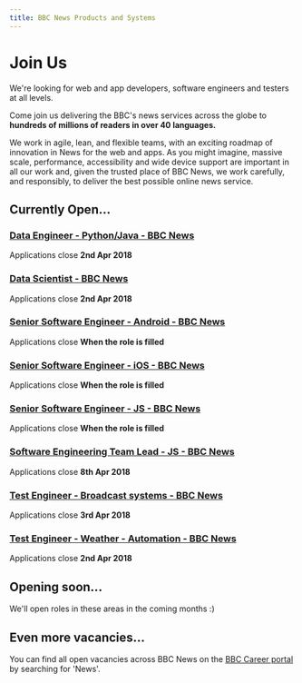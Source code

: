 ```yaml
---
title: BBC News Products and Systems
---
```

# Join Us

We're looking for web and app developers, software engineers and testers at all levels.

Come join us delivering the BBC's news services across the globe to **hundreds of millions of readers in over 40 languages.**

We work in agile, lean, and flexible teams, with an exciting roadmap of innovation in News for the web and apps. As you might imagine, massive scale, performance, accessibility and wide device support are important in all our work and, given the trusted place of BBC News, we work carefully, and responsibly, to deliver the best possible online news service.

## Currently Open...

### [Data Engineer - Python/Java - BBC News](https://careerssearch.bbc.co.uk/jobs/job/Data-Engineer-BBC-News-Audience-Development-Python-Java/27267)
Applications close **2nd Apr 2018**

### [Data Scientist - BBC News](https://careerssearch.bbc.co.uk/jobs/job/Data-Scientist-BBC-News-Audience-Engagement/27275)
Applications close **2nd Apr 2018**

### [Senior Software Engineer - Android - BBC News](https://careerssearch.bbc.co.uk/jobs/job/Senior-Software-Engineer-Android-Mobile-BBC-News-App/27145)
Applications close **When the role is filled**

### [Senior Software Engineer - iOS - BBC News](https://careerssearch.bbc.co.uk/jobs/job/Senior-Software-Engineer-iOS-BBC-News-App/27094)
Applications close **When the role is filled**

### [Senior Software Engineer - JS - BBC News](https://careershub.bbc.co.uk/members/modules/job/detail.php?record=26930)
Applications close **When the role is filled**

### [Software Engineering Team Lead - JS - BBC News](https://careerssearch.bbc.co.uk/jobs/job/Software-Engineering-Team-Lead-BBC-News-Reach-Languages/26294)
Applications close **8th Apr 2018**

### [Test Engineer - Broadcast systems - BBC News](https://careerssearch.bbc.co.uk/jobs/job/Tester-Broadcast-Systems-Development-Automation/26165)
Applications close **3rd Apr 2018**

### [Test Engineer - Weather - Automation - BBC News](https://careerssearch.bbc.co.uk/jobs/job/Test-Engineer-Broadcast-Systems-Automation-BBC-News/27322)
Applications close **2nd Apr 2018**

## Opening soon...
We'll open roles in these areas in the coming months :)


## Even more vacancies...
You can find all open vacancies across BBC News on the [BBC Career portal](http://careerssearch.bbc.co.uk/jobs/search) by searching for 'News'.
